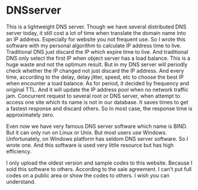 # DNSserver
This is a lightweight DNS server. Though we have several distributed DNS server today, it still cost a lot of time when translate the domain name into an IP address. Especially for website you not frequent use. So I wrote this software with my personal algorithm to calculate IP address time to live. Traditional DNS just discard the IP which expire time to live. And traditional DNS only select the first IP when object server has a load balance. This is a huge waste and not the optimum result. But in my DNS server will periodly check whether the IP changed not just discard the IP address. And every time, according to the delay, delay jitter, speed, etc to choose the best IP when encounter a load balance. As for period, it decided by frequency and original TTL. And it will update the IP address pool when no network traffic jam. Concurrent request to several root or DNS server, when attempt to access one site which its name is not in our database. It saves times to get a fastest response and discard others. So in most case, the response time is approximately zero. 

Even now we have very famous DNS server software which name is BIND. But it can only run on Linux or Unix. But most users use Windows. Unfortunately, on Windows platform has seldom DNS server software. So I wrote one. And this software is used very little resource but has high efficiency.

I only upload the oldest version and sample codes to this website. Because I sold this software to others. According to the sale agreement. I can't put full codes on a public area or show the codes to others. I wish you can understand.
